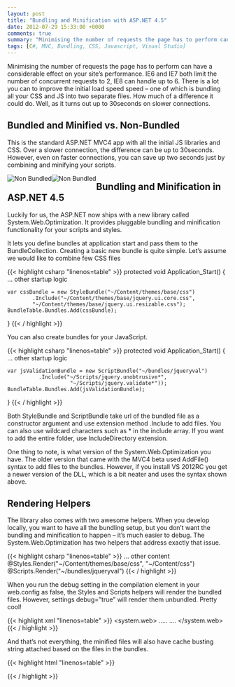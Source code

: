 ```yaml
---
layout: post
title: "Bundling and Minification with ASP.NET 4.5"
date: 2012-07-29 15:33:00 +0000
comments: true
summary: "Minimising the number of requests the page has to perform can have a considerable effect on your site’s performance. IE6 and IE7 both limit the number of concurrent requests to 2, IE8 can handle up to 6. There is a lot you can to improve the initial load speed speed – one of which is bundling all your CSS and JS into two separate files. How much of a difference it could do. Well, as it turns out up to 30seconds on slower connections."
tags: [C#, MVC, Bundling, CSS, Javascript, Visual Studio]
---
```



Minimising the number of requests the page has to perform can have a considerable effect on your site’s performance. IE6 and IE7 both limit the number of concurrent requests to 2, IE8 can handle up to 6. There is a lot you can to improve the initial load speed speed – one of which is bundling all your CSS and JS into two separate files. How much of a difference it could do. Well, as it turns out up to 30seconds on slower connections.
<!--more-->

Bundled and Minified vs. Non-Bundled
-------------------

This is the standard ASP.NET MVC4 app with all the initial JS libraries and CSS. Over a slower connection, the difference can be up to 30seconds. However, even on faster connections, you can save up two seconds just by combining and minifying your scripts.

<div class="row-fluid">
    <a href="/images/posts/bundling/non-bundled_4.png"><img src="/images/posts/bundling/non-bundled_thumb_1.png" alt="Non Bundled" style="float:left" /></a>
    <a href="/images/posts/bundling/bundled_2.png"><img src="/images/posts/bundling/bundled_thumb.png" alt="Non Bundled" style="float:left" /></a>
</div>

Bundling and Minification in ASP.NET 4.5
-------------------

Luckily for us, the ASP.NET now ships with a new library called System.Web.Optimization. It provides pluggable bundling and minification functionality for your scripts and styles.

It lets you define bundles at application start and pass them to the BundleCollection. Creating a basic new bundle is quite simple. Let’s assume we would like to combine few CSS files

{{< highlight csharp "linenos=table" >}}
protected void Application_Start()
{
    ... other startup logic
 
    var cssBundle = new StyleBundle("~/Content/themes/base/css")
            .Include("~/Content/themes/base/jquery.ui.core.css",
            "~/Content/themes/base/jquery.ui.resizable.css");    
    BundleTable.Bundles.Add(cssBundle);
}
{{< / highlight >}}


You can also create bundles for your JavaScript.

{{< highlight csharp "linenos=table" >}}
protected void Application_Start()
{
    ... other startup logic
 
    var jsValidationBundle = new ScriptBundle("~/bundles/jqueryval")
              .Include("~/Scripts/jquery.unobtrusive*",
                        "~/Scripts/jquery.validate*"));
    BundleTable.Bundles.Add(jsValidationBundle);
}
{{< / highlight >}}

Both StyleBundle and ScriptBundle take url of the bundled file as a constructor argument and use extension method .Include to add files. You can also use wildcard characters such as * in the include array. If you want to add the entire folder, use IncludeDirectory extension.

One thing to note, is what version of the System.Web.Optimization you have. The older version that came with the MVC4 beta used AddFile() syntax to add files to the bundles. However, if you install VS 2012RC you get a newer version of the DLL, which is a bit neater and uses the syntax shown above.

Rendering Helpers
-------------------

The library also comes with two awesome helpers. When you develop locally, you want to have all the bundling setup, but you don’t want the bundling and minification to happen – it’s much easier to debug. The System.Web.Optimization has two helpers that address exactly that issue.

{{< highlight csharp "linenos=table" >}}
    <head>
        ... other content
        @Styles.Render("~/Content/themes/base/css", "~/Content/css")
        @Scripts.Render("~/bundles/jqueryval")
    </head>
{{< / highlight >}}
    
When you run the debug setting in the compilation element in your web.config as false, the Styles and Scripts helpers will render the bundled files. However, settings debug=”true” will render them unbundled. Pretty cool!

{{< highlight xml "linenos=table" >}}
<system.web>
    .....
    <compilation debug="false" targetFramework="4.5" />
    ....
</system.web>
{{< / highlight >}}

And that’s not everything, the minified files will also have cache busting string attached based on the files in the bundles.

{{< highlight html "linenos=table" >}}
<link href="/Content/themes/base/css?v=UM624qf1uFt8dYtiIV9PCmYhsyeewBIwY4Ob0i8OdW81" rel="stylesheet" type="text/css" />
{{< / highlight >}}